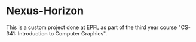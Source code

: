 # Nexus-Horizon
This is a custom project done at EPFL as part of the third year course "CS-341: Introduction to Computer Graphics".


